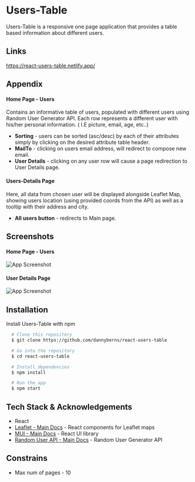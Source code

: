 # Users-Table

Users-Table is a responsive one page application that provides a table based information about different users.


## Links

https://react-users-table.netlify.app/

## Appendix

#### Home Page - Users
Contains an informative table of users, populated with different users using Random User Generator API.
Each row represents a different user with his/her personal information. ( I.E picture, email, age, etc..)

- **Sorting** - users can be sorted (asc/desc) by each of their attributes simply by clicking on the desired attribute table header.
- **MailTo** - clicking on users email address, will redirect to compose new email.
- **User Details** - clicking on any user row will cause a page redirection to User Details page.


#### Users-Details Page
Here, all data from chosen user will be displayed alongside Leaflet Map, showing users
location (using provided coords from the API) as well as a tooltip with their address and city.

- **All users button** - redirects to Main page.


## Screenshots

#### Home Page - Users

![App Screenshot](https://i.ibb.co/9mxDnn5/users-table-main.png)

#### User Details Page

![App Screenshot](https://i.ibb.co/3T1HB6y/users-table-user.png)



## Installation

Install Users-Table with npm

```bash
  # Clone this repository
  $ git clone https://github.com/dannyberns/react-users-table

  # Go into the repository
  $ cd react-users-table

  # Install dependencies
  $ npm install

  # Run the app
  $ npm start
```
    
## Tech Stack & Acknowledgements

- React
- [Leaflet - Main Docs](https://react-leaflet.js.org/) - React components for Leaflet maps
- [MUI - Main Docs](https://mui.com/) - React UI library
- [Random User API - Main Docs](https://randomuser.me/documentation) - Random User Generator API

## Constrains

- Max num of pages - 10



